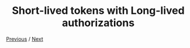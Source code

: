<h1 align="center">Short-lived tokens with Long-lived authorizations</h1>

[Previous](https:// "Previous")
/
[Next](https:// "Next")
